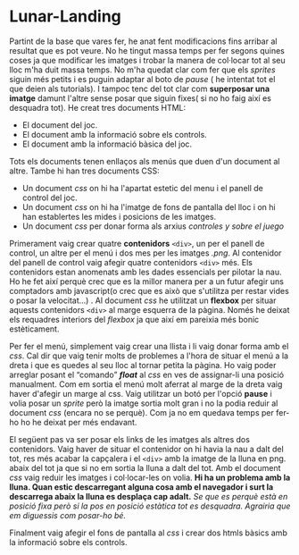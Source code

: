 # Lunar-Landing
Partint de la base que vares fer, he anat fent modificacions fins arribar al resultat que es pot veure. No he tingut massa temps per fer segons quines coses ja que modificar les imatges i trobar la manera de col·locar tot al seu lloc m'ha duit massa temps. No m'ha quedat clar com fer que els _sprites_ siguin més petits i es puguin adaptar al boto de _pause_ ( he intentat tot el que deien als tutorials). I tampoc tenc del tot clar com **superposar una imatge** damunt l'altre sense posar que siguin fixes( si no ho faig així es desquadra tot). 
He creat tres documents HTML:
* El document del joc.
* El document amb la informació sobre els controls. 
* El document amb la informació bàsica del joc.

Tots els documents tenen enllaços als menús que duen d'un document al altre.
Tambe hi han tres documents CSS: 
* Un document _css_ on hi ha l'apartat estetic del menu i el panell de control del joc.
* Un document _css_ on hi ha l'imatge de fons de pantalla del lloc i on hi han establertes les mides i posicions de les imatges.
* Un document _css_ per donar forma als arxius _controles y sobre el juego_ 


Primerament vaig crear quatre **contenidors**  `<div>`, un per el panell de control, un altre per el menú i dos mes per les imatges _.png_.
Al contenidor del panell de control vaig afegir quatre contenidors `<div>` més. Els contenidors estan anomenats amb les dades essencials per pilotar la nau. Ho he fet així  perquè crec que es la millor manera per a un futur afegir uns comptadors amb javascript(o crec que es això que s'utilitza per restar vides o posar la velocitat...) . Al document _css_ he utilitzat un **flexbox** per situar aquests contenidors  `<div>` al marge esquerra de la pàgina. Només he deixat els requadres interiors del _flexbox_ ja que així em pareixia més bonic estèticament.

Per fer el menú, simplement  vaig crear una llista i li vaig donar forma amb el _css_. Cal dir que vaig tenir molts de problemes a l'hora de situar el menú a la dreta i que es quedes al seu lloc al tornar petita la pàgina. Ho vaig poder arreglar posant el “comando” **_float_** al _css_ en ves de assignar-li una posició manualment. Com em sortia el menú molt aferrat al marge de la dreta vaig haver d'afegir un marge al css. Vaig utilitzar un botó per l'opció **pause** i volia posar un _sprite_
però la imatge sortia molt gran i no la podia reduir al document _css_ (encara no se perquè). Com ja no em quedava temps per fer-ho ho he deixat per més endavant. 

El següent pas va  ser posar els links de les imatges als altres dos contenidors. Vaig haver de situar el contenidor on hi havia la nau a dalt del tot, res més acabar la capçalera  i el  `<div>` amb la imatge de la lluna en png. abaix del tot ja que si no em sortia la lluna a dalt del tot. Amb el document _css_ vaig reduir les imatges i col·locar-les on volia. **Hi ha un problema amb la lluna. Quan estic descarregant alguna cosa amb el navegador i surt la descarrega abaix la lluna es desplaça cap adalt.** _Se que es perquè està  en posició fixa però si la pos en posició estàtica tot es desquadra. Agrairia que em diguessis com posar-ho bé._

Finalment vaig afegir el fons de pantalla al _css_ i crear dos htmls bàsics amb la informació sobre els controls. 
